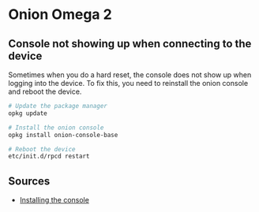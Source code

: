 # Onion Omega 2

## Console not showing up when connecting to the device

Sometimes when you do a hard reset, the console does not show up when logging into the device. To fix this, you need to reinstall the onion console and reboot the device.

```bash
# Update the package manager
opkg update

# Install the onion console
opkg install onion-console-base

# Reboot the device
etc/init.d/rpcd restart
```

## Sources

- [Installing the console](https://community.onion.io/topic/1416/resolved-restoring-after-a-factory-reset)